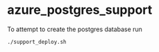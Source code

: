 # azure_postgres_support

To attempt to create the postgres database run

    ./support_deploy.sh
    
